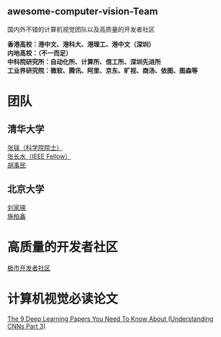## awesome-computer-vision-Team
国内外不错的计算机视觉团队以及高质量的开发者社区

**香港高校：港中文、港科大、港理工、港中文（深圳）**\
**内地高校：（不一而足）**\
**中科院研究所：自动化所、计算所、信工所、深圳先进所**\
**工业界研究院：微软、腾讯、阿里、京东、旷视、商汤、依图、图森等**

# 团队
## 清华大学
[张钹（科学院院士）](https://www.tsinghua.edu.cn/publish/csen/4623/2010/20101226104412516277601/20101226104412516277601_.html)\
[张长水（IEEE Fellow）](https://www.tsinghua.edu.cn/publish/auen/1713/2011/20110704140705068195236/20110704140705068195236_.html)\
[胡事民](https://cg.cs.tsinghua.edu.cn/shimin.htm)
## 北京大学
[刘家瑛](http://39.96.165.147/people/liujiaying.html)\
[施柏鑫](http://www.shiboxin.com)

# 高质量的开发者社区
[极市开发者社区](http://bbs.cvmart.net/)

# 计算机视觉必读论文
[The 9 Deep Learning Papers You Need To Know About (Understanding CNNs Part 3)](https://adeshpande3.github.io/The-9-Deep-Learning-Papers-You-Need-To-Know-About.html)
